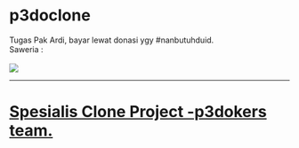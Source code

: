 # p3doclone
Tugas Pak Ardi, bayar lewat donasi ygy #nanbutuhduid. <br>
Saweria : <br>
<br>
<a href="https://saweria.co/raiinime"><img src="https://blue.kumparan.com/image/upload/fl_progressive,fl_lossy,c_fill,q_auto:best,w_640/v1634025439/01gvcf9vy7dhk2nkx30j2wr6n5.png">
<hr>
<h1>Spesialis Clone Project -p3dokers team.</h1>

